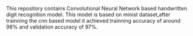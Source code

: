 This repository contains Convolutional Neural Network based handwritten digit recognition model. This model is based on minist dataset,after trainning the cnn based model it achieved trainning accuracy of around 98% and validation accuracy of 97%.  
